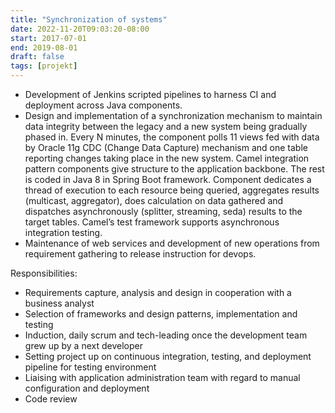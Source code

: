 ```yaml
---
title: "Synchronization of systems"
date: 2022-11-20T09:03:20-08:00
start: 2017-07-01
end: 2019-08-01
draft: false
tags: [projekt]
---
```

- Development of Jenkins scripted pipelines to harness CI and deployment across Java components.
- Design and implementation of a synchronization mechanism to maintain data integrity between the legacy and a new system being gradually phased in. Every N minutes, the component polls 11 views fed with data by Oracle 11g CDC (Change Data Capture) mechanism and one table reporting changes taking place in the new system. Camel integration pattern components give structure to the application backbone. The rest is coded in Java 8 in Spring Boot framework. Component dedicates a thread of execution to each resource being queried, aggregates results (multicast, aggregator), does calculation on data gathered and dispatches asynchronously (splitter, streaming, seda) results to the target tables. Camel’s test framework supports asynchronous integration testing.
- Maintenance of web services and development of new operations from requirement gathering to release instruction for devops.

Responsibilities:
- Requirements capture, analysis and design in cooperation with a business analyst
- Selection of frameworks and design patterns, implementation and testing
- Induction, daily scrum and tech-leading once the development team grew up by a next developer
- Setting project up on continuous integration, testing, and deployment pipeline for testing environment
- Liaising with application administration team with regard to manual configuration and deployment
- Code review

